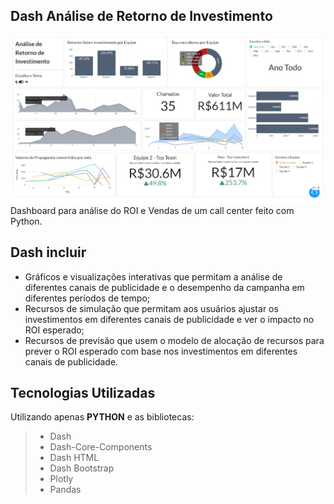 ## Dash Análise de Retorno de Investimento
![Design preview for the Dashboard](./Preview/Dash.jpeg)
Dashboard para análise do ROI e Vendas de um call center feito com Python.

## Dash incluir 

- Gráficos e visualizações interativas que permitam a análise de diferentes canais de publicidade e o desempenho da campanha em diferentes períodos de tempo;
- Recursos de simulação que permitam aos usuários ajustar os investimentos em diferentes canais de publicidade e ver o impacto no ROI esperado;
- Recursos de previsão que usem o modelo de alocação de recursos para prever o ROI esperado com base nos investimentos em diferentes canais de publicidade.

## Tecnologias Utilizadas

Utilizando apenas **PYTHON** e as bibliotecas:
> - Dash
> - Dash-Core-Components
> - Dash HTML
> - Dash Bootstrap
> - Plotly
> - Pandas
